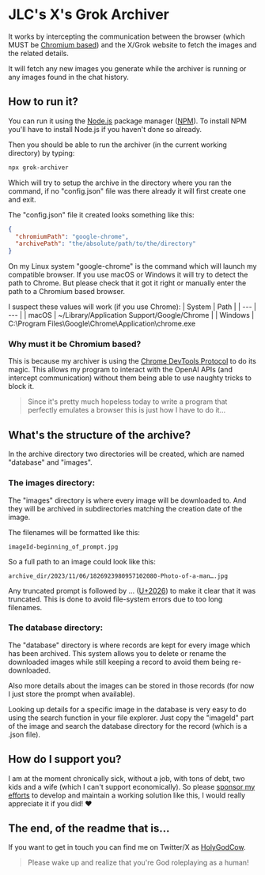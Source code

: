 
# JLC's X's Grok Archiver

It works by intercepting the communication between the browser (which MUST be [Chromium based](https://www.google.com/search?q=chromium+based+browsers)) and the X/Grok website to fetch the images and the related details.

It will fetch any new images you generate while the archiver is running or any images found in the chat history.

## How to run it?

You can run it using the [Node.js](https://nodejs.org/) package manager ([NPM](https://www.npmjs.com/)). To install NPM you'll have to install Node.js if you haven't done so already.

Then you should be able to run the archiver (in the current working directory) by typing:
```sh
npx grok-archiver
```
Which will try to setup the archive in the directory where you ran the command, if no "config.json" file was there already it will first create one and exit.

The "config.json" file it created looks something like this:
```json
{
  "chromiumPath": "google-chrome",
  "archivePath": "the/absolute/path/to/the/directory"
}
```
On my Linux system "google-chrome" is the command which will launch my compatible browser. If you use macOS or Windows it will try to detect the path to Chrome. But please check that it got it right or manually enter the path  to a Chromium based browser.

I suspect these values will work (if you use Chrome):
| System | Path |
| --- | --- |
| macOS | ~/Library/Application Support/Google/Chrome |
| Windows | C:\Program Files\Google\Chrome\Application\chrome.exe

### Why must it be Chromium based?

This is because my archiver is using the [Chrome DevTools Protocol](https://chromedevtools.github.io/devtools-protocol/) to do its magic. This allows my program to interact with the OpenAI APIs (and intercept communication) without them being able to use naughty tricks to block it.

> Since it's pretty much hopeless today to write a program that perfectly emulates a browser this is just how I have to do it...

## What's the structure of the archive?

In the archive directory two directories will be created, which are named "database" and "images".

### The images directory:

The "images" directory is where every image will be downloaded to. And they will be archived in subdirectories matching the creation date of the image.

The filenames will be formatted like this: 
```
imageId-beginning_of_prompt.jpg
```

So a full path to an image could look like this:
```
archive_dir/2023/11/06/1826923980957102080-Photo-of-a-man….jpg
```

Any truncated prompt is followed by … ([U+2026](https://en.wikipedia.org/wiki/Ellipsis)) to make it clear that it was truncated. This is done to avoid file-system errors due to too long filenames.

### The database directory:

The "database" directory is where records are kept for every image which has been archived. This system allows you to delete or rename the downloaded images while still keeping a record to avoid them being re-downloaded.

Also more details about the images can be stored in those records (for now I just store the prompt when available).

Looking up details for a specific image in the database is very easy to do using the search function in your file explorer. Just copy the "imageId" part of the image and search the database directory for the record (which is a .json file).

## How do I support you?

I am at the moment chronically sick, without a job, with tons of debt, two kids and a wife (which I can't support economically). So please [sponsor my efforts](https://github.com/sponsors/JoakimCh) to develop and maintain a working solution like this, I would really appreciate it if you did! ❤️

## The end, of the readme that is...

If you want to get in touch you can find me on Twitter/X as [HolyGodCow](https://twitter.com/HolyGodCow).

> Please wake up and realize that you're God roleplaying as a human!
